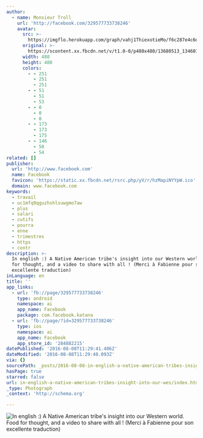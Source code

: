```yaml
---
author:
  - name: Monsieur Troll
    url: 'http://facebook.com/329577733738246'
    avatar:
      src: >-
        https://imgflo.herokuapp.com/graph/vahj1ThiexotieMo/f6c287e4c6d0af26120dd0b53dcbc06d/noop.jpg?input=https%3A%2F%2Fscontent.xx.fbcdn.net%2Fv%2Ft1.0-0%2Fp480x480%2F13680513_1346018872094122_1148144597999466742_n.jpg%3Foh%3Daccf3ba616f73e4326070e4fbf9b1e18%26oe%3D58147A20
      original: >-
        https://scontent.xx.fbcdn.net/v/t1.0-0/p480x480/13680513_1346018872094122_1148144597999466742_n.jpg?oh=accf3ba616f73e4326070e4fbf9b1e18&oe=58147A20
      width: 480
      height: 480
      colors:
        - - 251
          - 251
          - 251
        - - 51
          - 51
          - 53
        - - 0
          - 0
          - 0
        - - 173
          - 173
          - 175
        - - 146
          - 50
          - 54
related: []
publisher:
  url: 'http://www.facebook.com'
  name: Facebook
  favicon: 'https://static.xx.fbcdn.net/rsrc.php/yV/r/hzMapiNYYpW.ico'
  domain: www.facebook.com
keywords:
  - travail
  - uc1mfq9qguzhshlsuwgmo7aw
  - plus
  - salari
  - cutifs
  - pourra
  - enne
  - trimestres
  - https
  - contr
description: >-
  In english :) A Native American tribe's insight into our Western world. Food
  for thought, and a video to share with all ! (Merci à Fabienne pour son
  excellente traduction)
inLanguage: en
title: ''
app_links:
  - url: 'fb://page/329577733738246'
    type: android
    namespace: ai
    app_name: Facebook
    package: com.facebook.katana
  - url: 'fb://page/?id=329577733738246'
    type: ios
    namespace: ai
    app_name: Facebook
    app_store_id: '284882215'
datePublished: '2016-08-08T11:29:41.406Z'
dateModified: '2016-08-08T11:29:40.093Z'
via: {}
sourcePath: _posts/2016-08-08-in-english-a-native-american-tribes-insight-into-our-wes.md
hasPage: true
starred: false
url: in-english-a-native-american-tribes-insight-into-our-wes/index.html
_type: Photograph
_context: 'http://schema.org'

---
```

![In english :) A Native American tribe's insight into our Western world. Food for thought, and a video to share with all ! (Merci à Fabienne pour son excellente traduction)](https://scontent.xx.fbcdn.net/v/t15.0-10/s160x160/13538085_1327724237256919_1518066848_n.jpg?oh=cfff0dfd8deff5d28dd2e33ec20535c4&oe=5814C3E3)